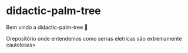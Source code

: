 # didactic-palm-tree

Bem vindo a didactic-palm-tree :tada:

Orepositório onde entendemos como serras eletricas são extremamente cautelosas>
